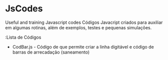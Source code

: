 # JsCodes
Useful and training Javascript codes
Códigos Javacript criados para auxiliar em algumas rotinas, além de exemplos, testes e pequenas simulações.

:Lista de Códigos
- CodBar.js - Código de que permite criar a linha digitável e código de barras de arrecadação (saneamento)